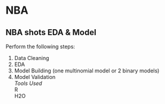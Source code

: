 # NBA
## NBA shots EDA &amp; Model  
Perform the following steps:  
1. Data Cleaning  
2. EDA   
3. Model Building (one multinomial model or 2 binary models)  
4. Model Validation  
*Tools Used*  
R  
H2O
